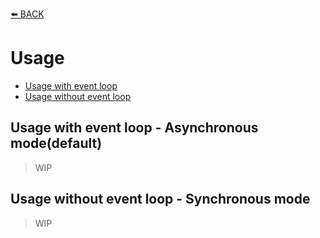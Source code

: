 [⬅️ BACK](../README.md)
# Usage

+ [Usage with event loop](#ev)
+ [Usage without event loop](#no-ev)

## <a name="ev"></a> Usage with event loop - Asynchronous mode(default)

> WIP

## <a name="no-ev"></a> Usage without event loop - Synchronous mode

> WIP

